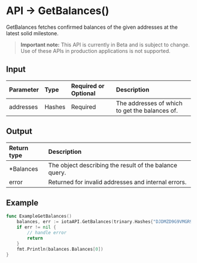# API -> GetBalances()
GetBalances fetches confirmed balances of the given addresses at the latest solid milestone.
> **Important note:** This API is currently in Beta and is subject to change. Use of these APIs in production applications is not supported.


## Input

| Parameter       | Type | Required or Optional | Description |
|:---------------|:--------|:--------| :--------|
| addresses | Hashes | Required | The addresses of which to get the balances of.  |




## Output

| Return type     | Description |
|:---------------|:--------|
| *Balances | The object describing the result of the balance query. |
| error | Returned for invalid addresses and internal errors. |




## Example

```go
func ExampleGetBalances() 
	balances, err := iotaAPI.GetBalances(trinary.Hashes{"DJDMZD9G9VMGR9UKMEYJWYRLUDEVWTPQJXIQAAXFGMXXSCONBGCJKVQQZPXFMVHAAPAGGBMDXESTZ9999"}, 100)
	if err != nil {
		// handle error
		return
	}
	fmt.Println(balances.Balances[0])
}

```
